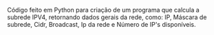 Código feito em Python para criação de um programa que calcula a subrede IPV4, retornando dados gerais da rede, como: IP, Máscara de subrede, Cidr, Broadcast,
Ip da rede e Número de IP's disponíveis.

